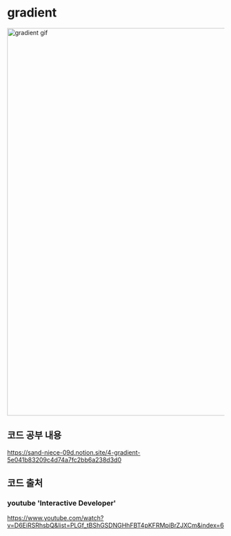 # gradient
<img width="900" alt="gradient gif" src="./assets/gradient.gif">

## 코드 공부 내용
https://sand-niece-09d.notion.site/4-gradient-5e041b83209c4d74a7fc2bb6a238d3d0


## 코드 출처
### youtube 'Interactive Developer'
https://www.youtube.com/watch?v=D6EiRSRhsbQ&list=PLGf_tBShGSDNGHhFBT4pKFRMpiBrZJXCm&index=6
